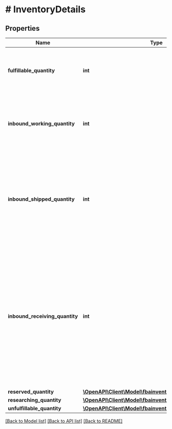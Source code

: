 # # InventoryDetails

## Properties

Name | Type | Description | Notes
------------ | ------------- | ------------- | -------------
**fulfillable_quantity** | **int** | The item quantity that can be picked, packed, and shipped. | [optional]
**inbound_working_quantity** | **int** | The number of units in an inbound shipment for which you have notified Amazon. | [optional]
**inbound_shipped_quantity** | **int** | The number of units in an inbound shipment that you have notified Amazon about and have provided a tracking number. | [optional]
**inbound_receiving_quantity** | **int** | The number of units that have not yet been received at an Amazon fulfillment center for processing, but are part of an inbound shipment with some units that have already been received and processed. | [optional]
**reserved_quantity** | [**\OpenAPI\Client\Model\fbainventory\ReservedQuantity**](ReservedQuantity.md) |  | [optional]
**researching_quantity** | [**\OpenAPI\Client\Model\fbainventory\ResearchingQuantity**](ResearchingQuantity.md) |  | [optional]
**unfulfillable_quantity** | [**\OpenAPI\Client\Model\fbainventory\UnfulfillableQuantity**](UnfulfillableQuantity.md) |  | [optional]

[[Back to Model list]](../../README.md#models) [[Back to API list]](../../README.md#endpoints) [[Back to README]](../../README.md)

